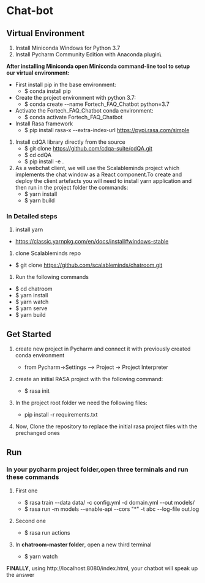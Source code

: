 
# Chat-bot
## Virtual Environment
1. Install Miniconda Windows for Python 3.7
1. Install Pycharm Community Edition with Anaconda plugin\
 
 **After installing Miniconda open Miniconda command-line tool to setup our virtual environment:**
  * First install pip in the base environment:
    *	$ conda install pip
  * Create the project environment with python 3.7:
 	 *  $ conda create --name Fortech_FAQ_Chatbot python=3.7
  * Activate the Fortech_FAQ_Chatbot conda environment:
 	 *  $ conda activate Fortech_FAQ_Chatbot
  * Install Rasa framework
    *	$ pip install rasa-x --extra-index-url https://pypi.rasa.com/simple
1. Install cdQA library directly from the source
 	* $ git clone https://github.com/cdqa-suite/cdQA.git
 	* $ cd cdQA
 	* $ pip install -e .
1. As a webchat client, we will use the Scalableminds project which implements the chat window as a React component.To create and deploy the client artefacts you will need to install yarn  application  and then run in the project folder the commands:
 	* $ yarn install
 	* $ yarn build
  
### In Detailed steps
1. install yarn
  * https://classic.yarnpkg.com/en/docs/install#windows-stable
1. clone Scalableminds repo 
  * $ git clone https://github.com/scalableminds/chatroom.git 
1. Run the following commands
  * $ cd chatroom
  * $ yarn install
  * $ yarn watch
  * $ yarn serve
  * $ yarn build
 

## Get Started
1. create new project in Pycharm and connect it with previously created conda environment
   * from Pycharm->Settings –> Project -> Project Interpreter
 
1. create an initial RASA project with the following command:
   * $ rasa init
  
1. In the project root folder we need the following files:
   * pip install -r requirements.txt 
  
1. Now, Clone the repository to replace the initial rasa project files with the prechanged ones
 
 
## Run 
 ### **In your pycharm project folder**,open three terminals and run these commands
 
 1. First one 
    * $ rasa train --data data/ -c config.yml -d domain.yml --out models/
    * $ rasa run -m models --enable-api --cors "*" -t abc --log-file out.log
 1. Second one 
    * $ rasa run actions
    
 1. In  __**chatroom-master  folder**__, open a new third terminal 
    *  $ yarn watch
    
 **FINALLY**, using http://localhost:8080/index.html, your chatbot will speak up the answer 
